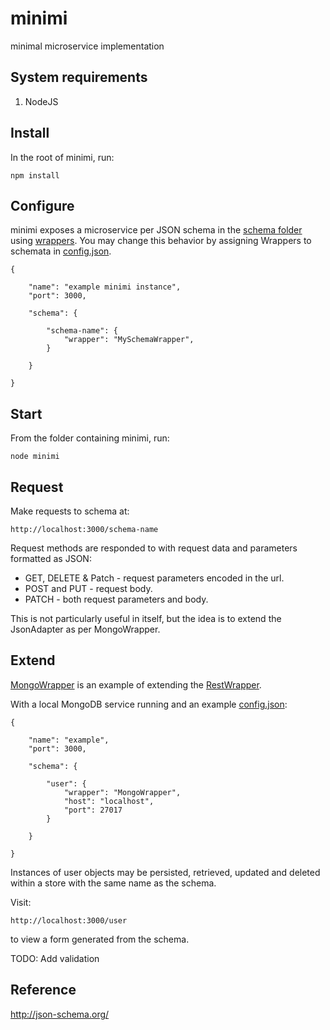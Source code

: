# minimi

minimal microservice implementation


## System requirements

1. NodeJS


## Install

In the root of minimi, run:
```
npm install
```


## Configure

minimi exposes a microservice per JSON schema in the [schema folder](./schema) using [wrappers](./wrappers).
You may change this behavior by assigning Wrappers to schemata in [config.json](./config.json).

```
{

	"name": "example minimi instance",
	"port": 3000,

	"schema": {

		"schema-name": {
			"wrapper": "MySchemaWrapper",
		}

	}

}
```


## Start

From the folder containing minimi, run:
```
node minimi
```


## Request

Make requests to schema at:
```
http://localhost:3000/schema-name
```

Request methods are responded to with request data and parameters formatted as JSON:
* GET, DELETE & Patch - request parameters encoded in the url.
* POST and PUT - request body.
* PATCH - both request parameters and body.

This is not particularly useful in itself, but the idea is to extend the JsonAdapter as per MongoWrapper.


## Extend

[MongoWrapper](./wrappers/MongoWrapper.js) is an example of extending the [RestWrapper](./wrappers/RestWrapper.js).

With a local MongoDB service running and an example [config.json](./config.json):
```
{

	"name": "example",
	"port": 3000,

	"schema": {

		"user": {
			"wrapper": "MongoWrapper",
			"host": "localhost",
			"port": 27017
		}

	}

}
```

Instances of user objects may be persisted, retrieved, updated and deleted within a store with the same name as the schema.

Visit:
```
http://localhost:3000/user
```
to view a form generated from the schema.

TODO: Add validation


## Reference

http://json-schema.org/
